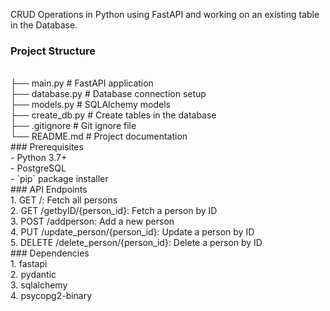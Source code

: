 CRUD Operations in Python using FastAPI and working on an existing table in the Database. 
<br>
### Project Structure
<br>
├── main.py # FastAPI application
<br>
├── database.py # Database connection setup
<br>
├── models.py # SQLAlchemy models
<br>
├── create_db.py # Create tables in the database
<br>
├── .gitignore # Git ignore file
<br>
└── README.md # Project documentation
<br>
### Prerequisites
<br>
- Python 3.7+
<br>
- PostgreSQL
<br>
- `pip` package installer
<br>
### API Endpoints
<br>
1. GET /: Fetch all persons
<br>
2. GET /getbyID/{person_id}: Fetch a person by ID
<br>
3. POST /addperson: Add a new person
<br>
4. PUT /update_person/{person_id}: Update a person by ID
<br>
5. DELETE /delete_person/{person_id}: Delete a person by ID
<br>
### Dependencies
<br>
1. fastapi
<br>
2. pydantic
<br>
3. sqlalchemy
<br>
4. psycopg2-binary
<br>
